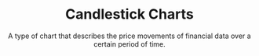 ---
layout: tutorial-single_layout
title: Candlestick Charts
subtitle: A type of chart that describes the price movements of financial data over a certain period of time.
permalink: /make-a-candlestick/
imageurl: ../static/images/candlestick-chart/thumbnail.png
state: active
tags: financial
order: 3
meta_description: A tutorial on how to make a candlestick chart in Chart Studio.
popularity: featured
carouselimageurl:
actioncall: How to make a candlestick chart in Chart Studio
actioncall-url: https://plot.ly/create/?fid=plotly2_demo:449

otherlang: Know how to program? See how to create this in [Python](https://plot.ly/python/candlestick-charts/) or [R](https://plot.ly/r/candlestick-charts/).

live-graph: <iframe width="900" height="800" frameborder="0" scrolling="no" src="//plot.ly/~plotly2_demo/449.embed"></iframe>
live-graph-image:

steps:
 - title: Try an Example
   sub-steps:
    - copy: "Before getting started with your own dataset, you can check out an example. First, select the 'Type' menu. Hovering the mouse over the chart type icon will display three options: 1) Charts like this by Plotly users, 2) View tutorials on this chart type, and, 3) See a basic example."
    - copy: "Clicking the 'See a basic example' option will show what a sample chart looks like after adding data and editing with the style. You'll also see what labels and style attributes were selected for this specific chart, as well as the end result."
      img: "![Example after](../static/images/line-graph-and-scatter-plot-with-excel/scatter-try-example.gif)"
    - copy: "You can also use the data featured in this tutorial by clicking on 'Open This Data in Plotly' on the left-hand side. It'll open in Chart Studio."

 - title: Add Your Data to Plotly
   sub-steps:
    - copy: "Head to Plotly’s [Chart Studio](https://plot.ly/create/) and add your data. You have the option of typing directly in the grid, uploading your file, or entering a URL of an online dataset. Plotly accepts .xls, .xlsx, or .csv files. For more information on how to enter your data, see [this](https://help.plot.ly/add-data-to-the-plotly-grid/) tutorial."

 - title: Create a Chart
   sub-steps:
    - copy: "After adding the data, go to the 'Traces' section under the 'Structure' menu on the left-hand side. Choose the 'Type' of trace, then choose 'Candlestick' under 'Financial' chart type."
      img: "![Chart Type](../static/images/candlestick-chart/candlestick-chart-type.png)"
    - copy: "Next, select 'X', 'Open', 'High', 'Low' and 'Close' values from the dropdown menus. This will create the candlestick trace as seen below."
      img: "![Add values](../static/images/candlestick-chart/candlestick-values.png)"

 - title: Style a Chart
   sub-steps:
    - copy: "The 'Style' menu displays many options to modify characteristics of the overall chart layout or the individual traces. To see more options about styling the chart, visit the [style and layout](https://help.plot.ly/tutorials/#layout) section of the Chart Studio documentation."
    - copy: "Use the 'General' section under the 'Style' menu to set the plot title, as well as change the layout background, margin color and font styles."
    - copy: "To set the plot title, type the title text within the textbox provided under the 'Title' property."
      img: "![Type title](../static/images/candlestick-chart/candlestick-title.png)"
    - copy: "Another approach is to click and then enter the title directly on the plot interface."
      img: "![Type directly title](../static/images/candlestick-chart/candlestick-title-direct.png)"
    - copy: "Use the 'Traces' section under the 'Style' menu to change the properties of the trace such as the colorscale, lighting effects and its position, and hoverinfo."
      img: "![Trace Properties](../static/images/candlestick-chart/candlestick-properties.png)"
    - copy: "To change the color of the traces, click on the color palette next to the attributes 'Cline Color' and 'Fill Color' under the properties 'Increasing Trace Styles'."
      img: "![Color main](../static/images/candlestick-chart/candlestick-color.png)"
    - copy: "To change the axes tile, go to the 'Axes' section under the 'Style' menu and type the title text within the textbox provided under the 'Title' property for each axis."
      img: "![Axes title](../static/images/candlestick-chart/candlestick-axes.png)"

 - title: Save and Share
   sub-steps:
    - copy: "To save the plot click the 'Save' button on the left-hand side. A save modal will appear, as seen below, where you can specify the filenames and privacy settings for your plot and data grid."
      img: "![Save main](../static/images/candlestick-chart/candlestick-save-main.png)"
    - copy: "For more information on privacy settings and how sharing works, visit Plotly's [sharing tutorial](http://help.plot.ly/save-share-and-export-in-plotly/)."
---